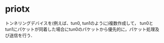 # priotx

トンネリングデバイスを(例えば、tun0, tun1のように)複数作成して， tun0とtun1にパケットが同着した場合にtun0のパケットから優先的に，パケット処理及び送信を行う．

